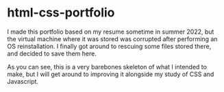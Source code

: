 # html-css-portfolio

I made this portfolio based on my resume sometime in summer 2022, but the virtual machine where it was stored was corrupted after performing an OS reinstallation. I finally got around to rescuing some files stored there, and decided to save them here.

As you can see, this is a very barebones skeleton of what I intended to make, but I will get around to improving it alongside my study of CSS and Javascript.
